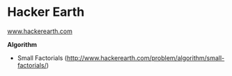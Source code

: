 Hacker Earth
=================================
www.hackerearth.com

<b>Algorithm</b>
- Small Factorials (http://www.hackerearth.com/problem/algorithm/small-factorials/)
